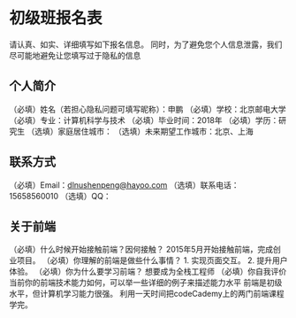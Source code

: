 # 初级班报名表

请认真、如实、详细填写如下报名信息。
同时，为了避免您个人信息泄露，我们尽可能地避免让您填写过于隐私的信息

## 个人简介

（必填）姓名（若担心隐私问题可填写昵称）：申鹏
（必填）学校：北京邮电大学
（必填）专业：计算机科学与技术
（必填）毕业时间：2018年
（必填）学历：研究生
（选填）家庭居住城市：
（选填）未来期望工作城市：北京、上海

## 联系方式

（必填）Email：dlnushenpeng@hayoo.com
（选填）联系电话：15658560010
（选填）QQ：

## 关于前端

（必填）什么时候开始接触前端？因何接触？
        2015年5月开始接触前端，完成创业项目。
（必填）你理解的前端是做些什么事情？
        1. 实现页面交互。
        2. 提升用户体验。
（必填）你为什么要学习前端？
        想要成为全栈工程师
（必填）你自我评价当前你的前端技术能力如何，可以举一些详细的例子来描述能力水平
        前端是初级水平，但计算机学习能力很强。
        利用一天时间把codeCademy上的两门前端课程学完。
